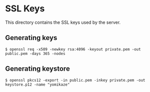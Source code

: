 # SSL Keys

This directory contains the SSL keys used by the server.

## Generating keys
```shell
$ openssl req -x509 -newkey rsa:4096 -keyout private.pem -out public.pem -days 365 -nodes
```
## Generating keystore
```shell
$ openssl pkcs12 -export -in public.pem -inkey private.pem -out keystore.p12 -name "yomikaze"
```
